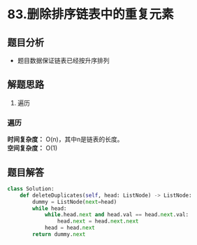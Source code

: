 # 83.删除排序链表中的重复元素

## 题目分析

* 题目数据保证链表已经按升序排列

## 解题思路

1. 遍历

### 遍历

**时间复杂度：** O(n)，其中n是链表的长度。  
**空间复杂度：** O(1)

## 题目解答

```python
class Solution:
    def deleteDuplicates(self, head: ListNode) -> ListNode:
        dummy = ListNode(next=head)
        while head:
            while.head.next and head.val == head.next.val:
                head.next = head.next.next
            head = head.next
        return dummy.next
```

